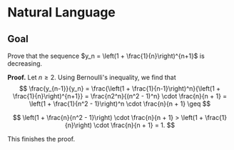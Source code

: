# Natural Language

## Goal

Prove that the sequence $y_n = \left(1 + \frac{1}{n}\right)^{n+1}$ is decreasing.

**Proof.** Let $n \geq 2$. Using Bernoulli's inequality, we find that
$$
\frac{y_{n-1}}{y_n} = \frac{\left(1 + \frac{1}{n-1}\right)^n}{\left(1 + \frac{1}{n}\right)^{n+1}} = \frac{n2^n}{(n^2 - 1)^n} \cdot \frac{n}{n + 1} = \left(1 + \frac{1}{n^2 - 1}\right)^n \cdot \frac{n}{n + 1} \geq
$$

$$
\left(1 + \frac{n}{n^2 - 1}\right) \cdot \frac{n}{n + 1} > \left(1 + \frac{1}{n}\right) \cdot \frac{n}{n + 1} = 1.
$$

This finishes the proof.

